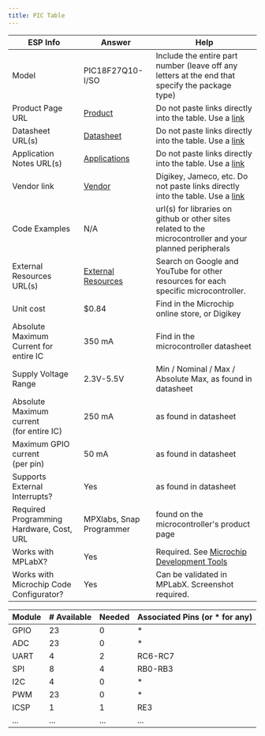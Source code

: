 ```yaml
---
title: PIC Table
---
```


| ESP Info                                      | Answer | Help                                                                                                      |
| --------------------------------------------- | ------ | --------------------------------------------------------------------------------------------------------- |
| Model                                         | PIC18F27Q10-I/SO  | Include the entire part number (leave off any letters at the end that specify the package type)           |
| Product Page URL                              | [Product](https://www.digikey.com/en/products/detail/microchip-technology/PIC18F27Q10-I-SO/10064343)   | Do not paste links directly into the table.  Use a [link](#)                                            |
| Datasheet URL(s)                              | [Datasheet](chrome-extension://efaidnbmnnnibpcajpcglclefindmkaj/https://ww1.microchip.com/downloads/en/DeviceDoc/PIC18F27-47Q10-Data-Sheet-40002043E.pdf)     | Do not paste links directly into the table.  Use a [link](#)                                              |
| Application Notes URL(s)                      | [Applications](https://www.microchipdirect.com/product/PIC18F27Q10-I/SO?samples=true&srsltid=AfmBOoqHxXvy2E0P069tvmeh0Chlew5zwOocES04W6F65gD28_CFR6sM)      | Do not paste links directly into the table.  Use a [link](#)                                              |
| Vendor link                                   | [Vendor](https://www.digikey.com/en/products/detail/microchip-technology/PIC18F27Q10-I-SO/10064343)      | Digikey, Jameco, etc.  Do not paste links directly into the table.  Use a [link](#)                       |
| Code Examples                                 | N/A     | url(s) for libraries on github or other sites related to the microcontroller and your planned peripherals |
| External Resources URL(s)                     | [External Resources](https://www.microchipdirect.com/product/PIC18F27Q10-I/SO?samples=true&srsltid=AfmBOoqHxXvy2E0P069tvmeh0Chlew5zwOocES04W6F65gD28_CFR6sM)    | Search on Google and YouTube for other resources for each specific microcontroller.                       |
| Unit cost                                     | $0.84     | Find in the Microchip online store, or Digikey                                                            |
| Absolute Maximum Current for entire IC        | 350 mA      | Find in the microcontroller datasheet                                                                     |
| Supply Voltage Range                          | 2.3V-5.5V      | Min / Nominal / Max / Absolute Max, as found in datasheet                                                 |
| Absolute Maximum current <br> (for entire IC) | 250 mA      | as found in datasheet                                                                                     |
| Maximum GPIO current <br> (per pin)           | 50 mA      | as found in datasheet                                                                                     |
| Supports External Interrupts?                 | Yes      | as found in datasheet                                                                                     |
| Required Programming Hardware, Cost, URL      | MPXlabs, Snap Programmer      | found on the microcontroller's product page                                                               |
| Works with MPLabX?                            | Yes      | Required.  See [Microchip Development Tools](https://www.microchip.com/development-tools)                 |
| Works with Microchip Code Configurator?       | Yes      | Can be validated in MPLabX.  Screenshot required.                                                         |


| Module | # Available | Needed | Associated Pins (or * for any) |
| ---------- | ----------- | ------ | ------------------------------ |
| GPIO       |23           | 0      | *                              |
| ADC        | 23           | 0      | *                              |
| UART       | 4           | 2      | RC6-RC7                              |
| SPI        | 8           | 4      | RB0-RB3                            |
| I2C        | 4           | 0      | *                              |
| PWM        | 23           | 0      | *                              |
| ICSP       | 1           | 1      | RE3                             |
| ...        | ...         | ...    | ...                            |

